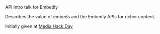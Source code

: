 API intro talk for Embedly

Describes the value of embeds and the Embedly APIs for richer content.

Initially given at [Media Hack Day](http://mediahackday.com)

